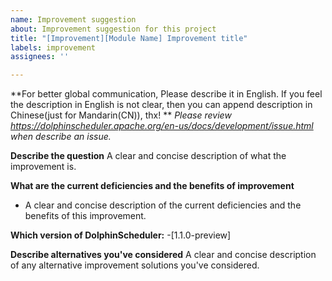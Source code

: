 ```yaml
---
name: Improvement suggestion
about: Improvement suggestion for this project
title: "[Improvement][Module Name] Improvement title"
labels: improvement
assignees: ''

---
```


**For better global communication, Please describe it in English. If you feel the description in English is not clear, then you can append description in Chinese(just for Mandarin(CN)), thx! **
*Please review https://dolphinscheduler.apache.org/en-us/docs/development/issue.html when describe an issue.*

**Describe the question**
A clear and concise description of what the improvement is.

**What are the current deficiencies and the benefits of improvement**
- A clear and concise description of the current deficiencies and the benefits of this improvement.

**Which version of DolphinScheduler:**
 -[1.1.0-preview]

**Describe alternatives you've considered**
A clear and concise description of any alternative improvement solutions you've considered.
